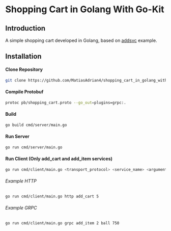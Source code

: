 # Shopping Cart in Golang With Go-Kit

## Introduction

A simple shopping cart developed in Golang, based on [addsvc](https://github.com/go-kit/kit/tree/master/examples/addsvc) example.

## Installation

#### Clone Repository
```bash
git clone https://github.com/MatiasAdrian4/shopping_cart_in_golang_with_go_kit.git
```

#### Compile Protobuf
```bash
protoc pb/shopping_cart.proto --go_out=plugins=grpc:.
```

#### Build
```bash
go build cmd/server/main.go
```

#### Run Server
```bash
go run cmd/server/main.go
```

#### Run Client (Only add_cart and add_item services)
```bash
go run cmd/client/main.go <transport_protocol> <service_name> <arguments>
```
###### Example HTTP
```bash
go run cmd/client/main.go http add_cart 5
```
###### Example GRPC
```bash
go run cmd/client/main.go grpc add_item 2 ball 750
```

